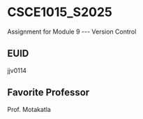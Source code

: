 # CSCE1015_S2025

Assignment for Module 9 --- Version Control

## EUID
jjv0114
## Favorite Professor
Prof. Motakatla

